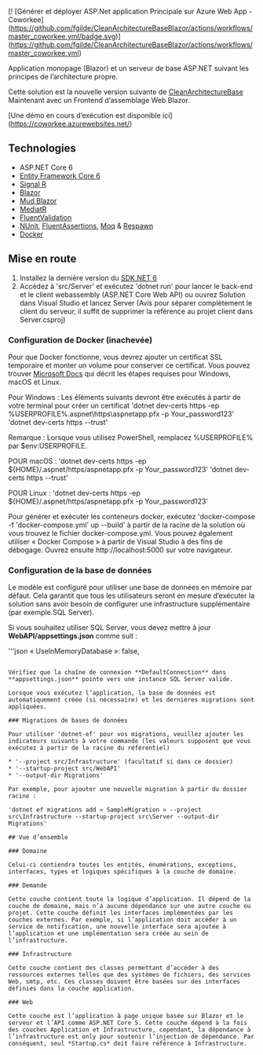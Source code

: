 [! [Générer et déployer ASP.Net application Principale sur Azure Web App - Coworkee] (https://github.com/fgilde/CleanArchitectureBaseBlazor/actions/workflows/master_coworkee.yml/badge.svg)] (https://github.com/fgilde/CleanArchitectureBaseBlazor/actions/workflows/master_coworkee.yml)

Application monopage (Blazor) et un serveur de base ASP.NET suivant les principes de l’architecture propre. 
<br/>

Cette solution est la nouvelle version suivante de [CleanArchitectureBase](https://github.com/fgilde/CleanArchitectureBase) 
Maintenant avec un Frontend d’assemblage Web Blazor.

[Une démo en cours d’exécution est disponible ici] (https://coworkee.azurewebsites.net/)

## Technologies

* ASP.NET Core 6
* [Entity Framework Core 6](https://docs.microsoft.com/en-us/ef/core/)
* [Signal R](https://docs.microsoft.com/en-US/aspnet/signalr/overview/getting-started/introduction-to-signalr)
* [Blazor](https://dotnet.microsoft.com/en-us/apps/aspnet/web-apps/blazor)
* [Mud Blazor](https://mudblazor.com/getting-démarré/installation#manual-install)
* [MediatR](https://github.com/jbogard/MediatR)
* [FluentValidation](https://fluentvalidation.net/)
* [NUnit](https://nunit.org/), [FluentAssertions](https://fluentassertions.com/), [Moq](https://github.com/moq) & [Respawn](https://github.com/jbogard/Respawn)
* [Docker](https://www.docker.com/)

## Mise en route

1. Installez la dernière version du [SDK.NET 6](https://dotnet.microsoft.com/download/dotnet/6.0)
2. Accédez à 'src/Server' et exécutez 'dotnet run' pour lancer le back-end et le client webassembly (ASP.NET Core Web API) ou ouvrez Solution dans Visual Studio et lancez Server
	(Avis pour séparer complètement le client du serveur, il suffit de supprimer la référence au projet client dans Server.csproj)

### Configuration de Docker (inachevée)

Pour que Docker fonctionne, vous devrez ajouter un certificat SSL temporaire et monter un volume pour conserver ce certificat.
Vous pouvez trouver [Microsoft Docs](https://docs.microsoft.com/en-us/aspnet/core/security/docker-https?view=aspnetcore-3.1) qui décrit les étapes requises pour Windows, macOS et Linux.

Pour Windows :
Les éléments suivants devront être exécutés à partir de votre terminal pour créer un certificat
'dotnet dev-certs https -ep %USERPROFILE%\.aspnet\https\aspnetapp.pfx -p Your_password123'
'dotnet dev-certs https --trust'

Remarque : Lorsque vous utilisez PowerShell, remplacez %USERPROFILE% par $env:USERPROFILE.

POUR macOS :
'dotnet dev-certs https -ep ${HOME}/.aspnet/https/aspnetapp.pfx -p Your_password123'
'dotnet dev-certs https --trust'

POUR Linux :
'dotnet dev-certs https -ep ${HOME}/.aspnet/https/aspnetapp.pfx -p Your_password123'

Pour générer et exécuter les conteneurs docker, exécutez 'docker-compose -f 'docker-compose.yml' up --build' à partir de la racine de la solution où vous trouvez le fichier docker-compose.yml.  Vous pouvez également utiliser « Docker Compose » à partir de Visual Studio à des fins de débogage.
Ouvrez ensuite http://localhost:5000 sur votre navigateur.

### Configuration de la base de données

Le modèle est configuré pour utiliser une base de données en mémoire par défaut. Cela garantit que tous les utilisateurs seront en mesure d’exécuter la solution sans avoir besoin de configurer une infrastructure supplémentaire (par exemple.SQL Server).

Si vous souhaitez utiliser SQL Server, vous devez mettre à jour **WebAPI/appsettings.json** comme suit :

'''json
  « UseInMemoryDatabase »: false,
```

Vérifiez que la chaîne de connexion **DefaultConnection** dans **appsettings.json** pointe vers une instance SQL Server valide. 

Lorsque vous exécutez l’application, la base de données est automatiquement créée (si nécessaire) et les dernières migrations sont appliquées.

### Migrations de bases de données

Pour utiliser 'dotnet-ef' pour vos migrations, veuillez ajouter les indicateurs suivants à votre commande (les valeurs supposent que vous exécutez à partir de la racine du référentiel)

* '--project src/Infrastructure' (facultatif si dans ce dossier)
* '--startup-project src/WebAPI'
* '--output-dir Migrations'

Par exemple, pour ajouter une nouvelle migration à partir du dossier racine :

'dotnet ef migrations add « SampleMigration » --project src\Infrastructure --startup-project src\Server --output-dir Migrations'

## Vue d’ensemble

### Domaine

Celui-ci contiendra toutes les entités, énumérations, exceptions, interfaces, types et logiques spécifiques à la couche de domaine.

### Demande

Cette couche contient toute la logique d’application. Il dépend de la couche de domaine, mais n’a aucune dépendance sur une autre couche ou projet. Cette couche définit les interfaces implémentées par les couches externes. Par exemple, si l’application doit accéder à un service de notification, une nouvelle interface sera ajoutée à l’application et une implémentation sera créée au sein de l’infrastructure.

### Infrastructure

Cette couche contient des classes permettant d’accéder à des ressources externes telles que des systèmes de fichiers, des services Web, smtp, etc. Ces classes doivent être basées sur des interfaces définies dans la couche application.

### Web

Cette couche est l’application à page unique basée sur Blazor et le serveur et l’API comme ASP.NET Core 5. Cette couche dépend à la fois des couches Application et Infrastructure, cependant, la dépendance à l’infrastructure est only pour soutenir l’injection de dépendance. Par conséquent, seul *Startup.cs* doit faire référence à Infrastructure.
